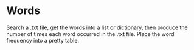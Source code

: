 # Words

Search a .txt file, get the words into a list or dictionary, then produce the number of times each word occurred in the .txt file. Place the word frequency into a pretty table.